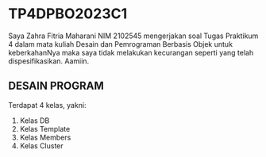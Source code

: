 # TP4DPBO2023C1

Saya Zahra Fitria Maharani NIM 2102545 mengerjakan soal Tugas Praktikum 4 dalam mata kuliah Desain dan Pemrograman Berbasis Objek untuk keberkahanNya maka saya tidak melakukan kecurangan seperti yang telah dispesifikasikan. Aamiin.

## DESAIN PROGRAM

Terdapat 4 kelas, yakni:
1. Kelas DB
2. Kelas Template
3. Kelas Members
4. Kelas Cluster
